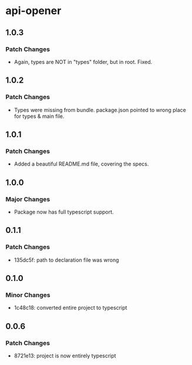 # api-opener

## 1.0.3

### Patch Changes

- Again, types are NOT in "types" folder, but in root. Fixed.

## 1.0.2

### Patch Changes

- Types were missing from bundle. package.json pointed to wrong place for types & main file.

## 1.0.1

### Patch Changes

- Added a beautiful README.md file, covering the specs.

## 1.0.0

### Major Changes

- Package now has full typescript support.

## 0.1.1

### Patch Changes

- 135dc5f: path to declaration file was wrong

## 0.1.0

### Minor Changes

- 1c48c18: converted entire project to typescript

## 0.0.6

### Patch Changes

- 8721e13: project is now entirely typescript
